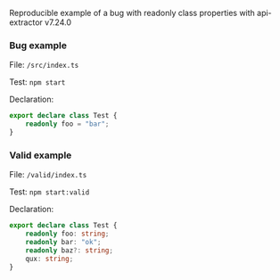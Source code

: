 Reproducible example of a bug with readonly class properties with  api-extractor v7.24.0

### Bug example
File: `/src/index.ts`

Test: `npm start`

Declaration:
```ts
export declare class Test {
    readonly foo = "bar";
}
```


### Valid example
File: `/valid/index.ts`

Test: `npm start:valid`

Declaration:
```ts
export declare class Test {
    readonly foo: string;
    readonly bar: "ok";
    readonly baz?: string;
    qux: string;
}
```
